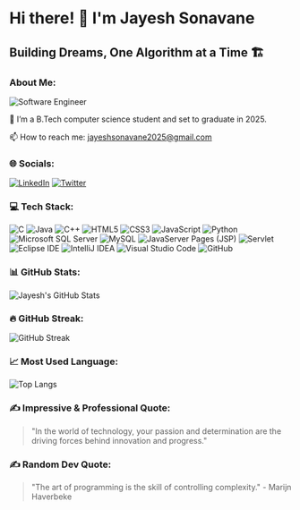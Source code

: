 # Hi there! 👋 I'm Jayesh Sonavane

  ## Building Dreams, One Algorithm at a Time 🏗️

### About Me:
![Software Engineer](https://cdn3d.iconscout.com/3d/premium/thumb/serious-young-student-boy-reading-a-book-for-preparing-the-exam-5767345-4823202.png?f=webp)

🔭 I’m a B.Tech computer science student and set to graduate in 2025.

📫 How to reach me: jayeshsonavane2025@gmail.com

### 🌐 Socials:
<a href="https://www.linkedin.com/in/jayeshsonawanercpit/"><img alt="LinkedIn" src="https://img.shields.io/badge/LinkedIn-Profile-blue?style=for-the-badge&logo=linkedin"></a>
<a href="https://twitter.com/JayeshPSonawane"><img alt="Twitter" src="https://img.shields.io/badge/Twitter-Follow-blue?style=for-the-badge&logo=twitter"></a>

### 💻 Tech Stack:
<p>
  <img alt="C" src="https://img.shields.io/badge/-C-00599C?style=flat&logo=c&logoColor=white" />
  <img alt="Java" src="https://img.shields.io/badge/-Java-007396?style=flat&logo=java&logoColor=white" />
   <img alt="C++" src="https://img.shields.io/badge/-C%2B%2B-00599C?style=flat&logo=c%2B%2B&logoColor=white" />
  <img alt="HTML5" src="https://img.shields.io/badge/-HTML5-E34F26?style=flat&logo=html5&logoColor=white" />
  <img alt="CSS3" src="https://img.shields.io/badge/-CSS3-1572B6?style=flat&logo=css3&logoColor=white" />
   <img alt="JavaScript" src="https://img.shields.io/badge/-JavaScript-F7DF1E?style=flat&logo=javascript&logoColor=black" />
  <img alt="Python" src="https://img.shields.io/badge/-Python-3776AB?style=flat&logo=python&logoColor=white" />
  <img alt="Microsoft SQL Server" src="https://img.shields.io/badge/-Microsoft%20SQL%20Server-CC2927?style=flat&logo=Microsoft%20SQL%20Server&logoColor=white" />
  <img alt="MySQL" src="https://img.shields.io/badge/-MySQL-4479A1?style=flat&logo=mysql&logoColor=white" />

 
  <img alt="JavaServer Pages (JSP)" src="https://img.shields.io/badge/-JSP-007396?style=flat&logo=java&logoColor=white" />
  <img alt="Servlet" src="https://img.shields.io/badge/-Servlet-007396?style=flat&logo=java&logoColor=white" />
  <img alt="Eclipse IDE" src="https://img.shields.io/badge/-Eclipse%20IDE-2C2255?style=flat&logo=eclipse%20ide&logoColor=white" />
  <img alt="IntelliJ IDEA" src="https://img.shields.io/badge/-IntelliJ%20IDEA-000000?style=flat&logo=intellij%20idea&logoColor=white" />
  <img alt="Visual Studio Code" src="https://img.shields.io/badge/-Visual%20Studio%20Code-007ACC?style=flat&logo=visual%20studio%20code&logoColor=white" />
  <img alt="GitHub" src="https://img.shields.io/badge/-GitHub-181717?style=flat&logo=github&logoColor=white" />
</p>

### 📊 GitHub Stats:
![Jayesh's GitHub Stats](https://github-readme-stats.vercel.app/api?username=jayeshsonavane2025&show_icons=true&theme=radical)


### 🔥 GitHub Streak:
![GitHub Streak](https://github-readme-streak-stats.herokuapp.com/?user=jayeshsonavane2025&theme=radical)

### 📈 Most Used Language:
![Top Langs](https://github-readme-stats.vercel.app/api/top-langs/?username=jayeshsonavane2025&layout=compact&theme=radical)


### ✍️ Impressive & Professional Quote:
> "In the world of technology, your passion and determination are the driving forces behind innovation and progress." 

### ✍️ Random Dev Quote:
> "The art of programming is the skill of controlling complexity." - Marijn Haverbeke

<!--
**jayeshsonavane2025/jayeshsonavane2025** is a ✨ _special_ ✨ repository because its `README.md` (this file) appears on your GitHub profile.

Here are some ideas to get you started:

- 🔭 I’m currently working on ...
- 🌱 I’m currently learning ...
- 👯 I’m looking to collaborate on ...
- 🤔 I’m looking for help with ...
- 💬 Ask me about ...
- 📫 How to reach me: ...
- 😄 Pronouns: ...
- ⚡ Fun fact: ...
-->
